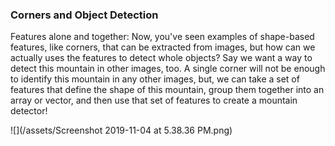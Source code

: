 ### Corners and Object Detection

Features alone and together: Now, you've seen examples of shape-based features, like corners, that can be extracted from images, but how can we actually uses the features to detect whole objects? Say we want a way to detect this mountain in other images, too. A single corner will not be enough to identify this mountain in any other images, but, we can take a set of features that define the shape of this mountain, group them together into an array or vector, and then use that set of features to create a mountain detector!

![](/assets/Screenshot 2019-11-04 at 5.38.36 PM.png)

